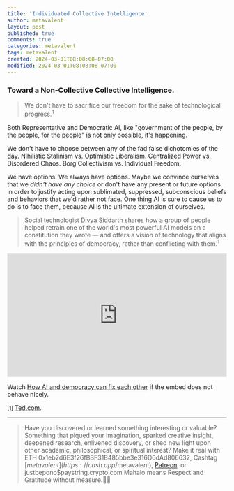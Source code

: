 ```yaml
---
title: 'Individuated Collective Intelligence'
author: metavalent
layout: post
published: true
comments: true
categories: metavalent
tags: metavalent
created: 2024-03-01T08:08:08-07:00
modified: 2024-03-01T08:08:08-07:00
---
```


### Toward a Non-Collective Collective Intelligence.

> We don't have to sacrifice our freedom for the sake of technological progress.<sup>1</sup>

Both Representative and Democratic AI, like "government of the people, by the people, for the people" is not only possible, it's happening.

We don't have to choose between any of the fad false dichotomies of the day. Nihilistic Stalinism vs. 
Optimistic Liberalism. Centralized Power vs. Disordered Chaos. Borg Collectivism vs. Individual Freedom. 

We have options. We always have options. Maybe we convince ourselves that we *didn't have any choice* or don't have any present or future options in order to justify acting upon sublimated, suppressed, subconscious beliefs and behaviors that we'd rather not face. One thing AI is sure to cause us to do is to face them, because AI is the ultimate extension of ourselves.

> Social technologist Divya Siddarth shares how a group of people helped retrain one of the world's most powerful AI models on a constitution they wrote — and offers a vision of technology that aligns with the principles of democracy, rather than conflicting with them.<sup>1</sup>

<div style="max-width:854px"><div style="position:relative;height:0;padding-bottom:56.25%"><iframe src="https://embed.ted.com/talks/lang/en/divya_siddarth_how_ai_and_democracy_can_fix_each_other" width="854" height="480" style="position:absolute;left:0;top:0;width:100%;height:100%" frameborder="0" scrolling="no" allowfullscreen></iframe></div></div>

Watch [How AI and democracy can fix each other](https://www.ted.com/talks/divya_siddarth_how_ai_and_democracy_can_fix_each_other) if the embed does not behave nicely.


<small>[1]</small> [Ted.com](https://www.ted.com/talks/divya_siddarth_how_ai_and_democracy_can_fix_each_other).

---
> Have you discovered or learned something interesting or valuable? Something that piqued your imagination, sparked creative insight, deepened research, enlivened discovery, or shed new light upon other academic, philosophical, or spiritual interest? Make it real with ETH 0x1eb2d6E3f26fBBF31B485bbe3e316D6dAd806632, Cashtag [$metavalent](https://cash.app/$metavalent), [Patreon](https://patreon.com/metavalent), or justbepono$paystring.crypto.com Mahalo means Respect and Gratitude without measure.🙏🏼
